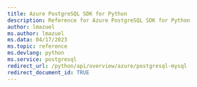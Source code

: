 ```yaml
---
title: Azure PostgreSQL SDK for Python
description: Reference for Azure PostgreSQL SDK for Python
author: lmazuel
ms.author: lmazuel
ms.data: 04/17/2023
ms.topic: reference
ms.devlang: python
ms.service: postgresql
redirect_url: /python/api/overview/azure/postgresql-mysql
redirect_document_id: TRUE
---
```

